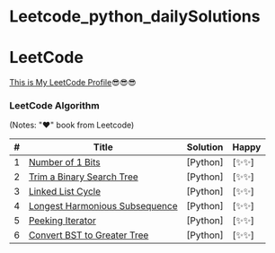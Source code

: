 # Leetcode_python_dailySolutions

LeetCode
========
[This is My LeetCode Profile](https://leetcode.com/roubish_kumar/)😎😎😎

### LeetCode Algorithm

(Notes: "&hearts;" book from Leetcode)


| # | Title | Solution | Happy |
|---| ----- | -------- | ---------- |
|1|[Number of 1 Bits](https://leetcode.com/explore/challenge/card/february-leetcoding-challenge-2021/584/week-1-february-1st-february-7th/3625/) | [Python] |[✨✨]|
|2|[Trim a Binary Search Tree](https://leetcode.com/explore/challenge/card/february-leetcoding-challenge-2021/584/week-1-february-1st-february-7th/3626/) | [Python] |[✨✨]|
|3|[Linked List Cycle](https://leetcode.com/explore/challenge/card/february-leetcoding-challenge-2021/584/week-1-february-1st-february-7th/3627/) | [Python] |[✨✨]|
|4|[Longest Harmonious Subsequence](https://leetcode.com/explore/challenge/card/february-leetcoding-challenge-2021/584/week-1-february-1st-february-7th/3628/) | [Python] |[✨✨]|
|5|[Peeking Iterator](https://leetcode.com/explore/challenge/card/february-leetcoding-challenge-2021/585/week-2-february-8th-february-14th/3633/) | [Python] |[✨✨]|
|6|[Convert BST to Greater Tree](https://leetcode.com/explore/challenge/card/february-leetcoding-challenge-2021/585/week-2-february-8th-february-14th/3634/) | [Python] |[✨✨]|

